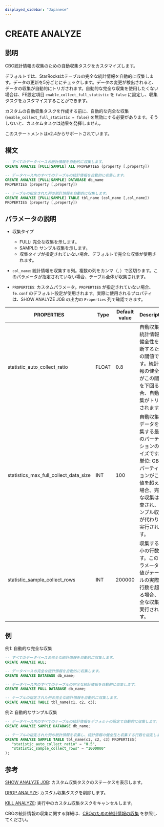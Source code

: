 ```yaml
---
displayed_sidebar: "Japanese"
---
```


# CREATE ANALYZE

## 説明

CBO統計情報の収集のための自動収集タスクをカスタマイズします。

デフォルトでは、StarRocksはテーブルの完全な統計情報を自動的に収集します。データの更新を5分ごとにチェックします。データの変更が検出されると、データの収集が自動的にトリガされます。自動的な完全な収集を使用したくない場合は、FE設定項目 `enable_collect_full_statistic` を `false` に設定し、収集タスクをカスタマイズすることができます。

カスタムの自動収集タスクを作成する前に、自動的な完全な収集 (`enable_collect_full_statistic = false`) を無効にする必要があります。そうしないと、カスタムタスクは効果を発揮しません。

このステートメントはv2.4からサポートされています。

## 構文

```SQL
-- すべてのデータベースの統計情報を自動的に収集します。
CREATE ANALYZE [FULL|SAMPLE] ALL PROPERTIES (property [,property])

-- データベース内のすべてのテーブルの統計情報を自動的に収集します。
CREATE ANALYZE [FULL|SAMPLE] DATABASE db_name
PROPERTIES (property [,property])

-- テーブルの指定された列の統計情報を自動的に収集します。
CREATE ANALYZE [FULL|SAMPLE] TABLE tbl_name (col_name [,col_name])
PROPERTIES (property [,property])
```

## パラメータの説明

- 収集タイプ
  - FULL: 完全な収集を示します。
  - SAMPLE: サンプル収集を示します。
  - 収集タイプが指定されていない場合、デフォルトで完全な収集が使用されます。

- `col_name`: 統計情報を収集する列。複数の列をカンマ（`,`）で区切ります。このパラメータが指定されていない場合、テーブル全体が収集されます。

- `PROPERTIES`: カスタムパラメータ。`PROPERTIES` が指定されていない場合、`fe.conf` のデフォルト設定が使用されます。実際に使用されるプロパティは、SHOW ANALYZE JOB の出力の `Properties` 列で確認できます。

| **PROPERTIES**                        | **Type** | **Default value** | **Description**                                              |
| ------------------------------------- | -------- | ----------------- | ------------------------------------------------------------ |
| statistic_auto_collect_ratio          | FLOAT    | 0.8               | 自動収集の統計情報の健全性を判断するための閾値です。統計情報の健全性がこの閾値を下回る場合、自動収集がトリガされます。 |
| statistics_max_full_collect_data_size | INT      | 100               | 自動収集がデータを収集する最大のパーティションのサイズです。単位: GB。パーティションがこの値を超える場合、完全な収集は破棄され、サンプル収集が代わりに実行されます。 |
| statistic_sample_collect_rows         | INT      | 200000            | 収集する最小の行数です。このパラメータの値がテーブルの実際の行数を超える場合、完全な収集が実行されます。 |

## 例

例1: 自動的な完全な収集

```SQL
-- すべてのデータベースの完全な統計情報を自動的に収集します。
CREATE ANALYZE ALL;

-- データベースの完全な統計情報を自動的に収集します。
CREATE ANALYZE DATABASE db_name;

-- データベース内のすべてのテーブルの完全な統計情報を自動的に収集します。
CREATE ANALYZE FULL DATABASE db_name;

-- テーブルの指定された列の完全な統計情報を自動的に収集します。
CREATE ANALYZE TABLE tbl_name(c1, c2, c3); 
```

例2: 自動的なサンプル収集

```SQL
-- データベース内のすべてのテーブルの統計情報をデフォルトの設定で自動的に収集します。
CREATE ANALYZE SAMPLE DATABASE db_name;

-- テーブルの指定された列の統計情報を収集し、統計情報の健全性と収集する行数を指定します。
CREATE ANALYZE SAMPLE TABLE tbl_name(c1, c2, c3) PROPERTIES(
   "statistic_auto_collect_ratio" = "0.5",
   "statistic_sample_collect_rows" = "1000000"
);
```

## 参考

[SHOW ANALYZE JOB](../data-definition/SHOW_ANALYZE_JOB.md): カスタム収集タスクのステータスを表示します。

[DROP ANALYZE](../data-definition/DROP_ANALYZE.md): カスタム収集タスクを削除します。

[KILL ANALYZE](../data-definition/KILL_ANALYZE.md): 実行中のカスタム収集タスクをキャンセルします。

CBOの統計情報の収集に関する詳細は、[CBOのための統計情報の収集](../../../using_starrocks/Cost_based_optimizer.md) を参照してください。
